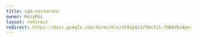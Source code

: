```yaml
---
title: sg6-nectarine
owner: RozyRoz
layout: redirect
redirect: https://docs.google.com/forms/d/e/1FAIpQLSfTWsTcS-fGB9VDz8peraqJCKZtr1x_UE7MizKDR2YMnr_imQ/viewform?usp=sf_link
---
```

